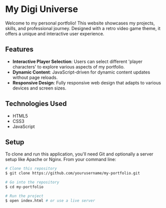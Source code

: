 # My Digi Universe

Welcome to my personal portfolio! This website showcases my projects, skills, and professional journey. Designed with a retro video game theme, it offers a unique and interactive user experience.

## Features

- **Interactive Player Selection**: Users can select different 'player characters' to explore various aspects of my portfolio.
- **Dynamic Content**: JavaScript-driven for dynamic content updates without page reloads.
- **Responsive Design**: Fully responsive web design that adapts to various devices and screen sizes.

## Technologies Used

- HTML5
- CSS3
- JavaScript

## Setup

To clone and run this application, you'll need Git and optionally a server setup like Apache or Nginx. From your command line:

```bash
# Clone this repository
$ git clone https://github.com/yourusername/my-portfolio.git

# Go into the repository
$ cd my-portfolio

# Run the project
$ open index.html # or use a live server
